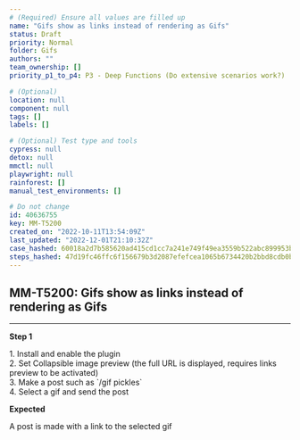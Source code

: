 ```yaml
---
# (Required) Ensure all values are filled up
name: "Gifs show as links instead of rendering as Gifs"
status: Draft
priority: Normal
folder: Gifs
authors: ""
team_ownership: []
priority_p1_to_p4: P3 - Deep Functions (Do extensive scenarios work?)

# (Optional)
location: null
component: null
tags: []
labels: []

# (Optional) Test type and tools
cypress: null
detox: null
mmctl: null
playwright: null
rainforest: []
manual_test_environments: []

# Do not change
id: 40636755
key: MM-T5200
created_on: "2022-10-11T13:54:09Z"
last_updated: "2022-12-01T21:10:32Z"
case_hashed: 60018a2d7b585620ad415cd1cc7a241e749f49ea3559b522abc899953b903e55c905622af91d081676cf0fad6f2a1892
steps_hashed: 47d19fc46ffc6f156679b3d2087efefcea1065b6734420b2bbd8cdb0ba3eb03490dbaee44b9e29ad58c9bb706e5abf96
---
```


<!-- (Auto-generated) Based on frontmatter's "key" and "name" -->

## MM-T5200: Gifs show as links instead of rendering as Gifs

---

**Step 1**

1\. Install and enable the plugin\
2\. Set Collapsible image preview (the full URL is displayed, requires links preview to be activated)\
3\. Make a post such as \`/gif pickles\`\
4\. Select a gif and send the post

**Expected**

A post is made with a link to the selected gif
